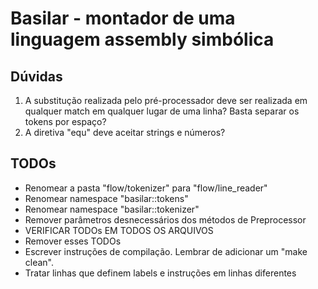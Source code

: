 # Basilar - montador de uma linguagem assembly simbólica

## Dúvidas
1. A substitução realizada pelo pré-processador deve ser realizada em qualquer match em qualquer lugar de uma linha? Basta separar os tokens por espaço?
2. A diretiva "equ" deve aceitar strings e números?

## TODOs
- Renomear a pasta "flow/tokenizer" para "flow/line_reader"
- Renomear namespace "basilar::tokens"
- Renomear namespace "basilar::tokenizer"
- Remover parâmetros desnecessários dos métodos de Preprocessor
- VERIFICAR TODOs EM TODOS OS ARQUIVOS
- Remover esses TODOs
- Escrever instruções de compilação. Lembrar de adicionar um "make clean".
- Tratar linhas que definem labels e instruções em linhas diferentes